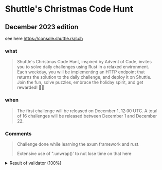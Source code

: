 # Shuttle's Christmas Code Hunt

## December 2023 edition

see here https://console.shuttle.rs/cch

### what

> Shuttle's Christmas Code Hunt, inspired by Advent of Code, invites you to solve daily challenges using Rust in a
> relaxed environment. Each weekday, you will be implementing an HTTP endpoint that returns the solution to the daily
> challenge, and deploy it on Shuttle. Join the fun, solve puzzles, embrace the holiday spirit, and get rewarded! 🎄🚀

### when

> The first challenge will be released on December 1, 12:00 UTC. A total of 16 challenges will be released
> between December 1 and December 22.

### Comments

> Challenge done while learning the axum framework and rust.
>
> Extensive use of ".unwrap()' to not lose time on that here

<details>
  <summary>Result of validator (100%)</summary>
> dim@pop-os:~/RustroverProjects/shuttle-cch23$ cch23-validator --all


⋆｡°✩ ⋆⁺｡˚⋆˙‧₊✩₊‧˙⋆˚｡⁺⋆ ✩°｡⋆°✩ ⋆⁺｡˚⋆˙‧₊✩₊‧˙⋆˚｡⁺⋆ ✩°｡⋆
.・゜゜・・゜゜・． .・゜゜・・゜゜・．
｡･ﾟﾟ･ SHUTTLE CCH23 VALIDATOR ･ﾟﾟ･｡
.・゜゜・・゜゜・． .・゜゜・・゜゜・．
⋆｡°✩ ⋆⁺｡˚⋆˙‧₊✩₊‧˙⋆˚｡⁺⋆ ✩°｡⋆°✩ ⋆⁺｡˚⋆˙‧₊✩₊‧˙⋆˚｡⁺⋆ ✩°｡⋆

Validating Challenge -1...

Task 1: completed 🎉
Core tasks completed ✅
Task 2: completed 🎉

Validating Challenge 1...

Task 1: completed 🎉
Core tasks completed ✅
Task 2: completed 🎉
Bonus points: 100 ✨

Validating Challenge 4...

Task 1: completed 🎉
Core tasks completed ✅
Task 2: completed 🎉
Bonus points: 150 ✨

Validating Challenge 5...

Task 1: completed 🎉
Core tasks completed ✅
Task 2: completed 🎉
Bonus points: 150 ✨

Validating Challenge 6...

Task 1: completed 🎉
Core tasks completed ✅
Task 2: completed 🎉
Bonus points: 200 ✨

Validating Challenge 7...

Task 1: completed 🎉
Core tasks completed ✅
Task 2: completed 🎉
Bonus points: 120 ✨
Task 3: completed 🎉
Bonus points: 100 ✨

Validating Challenge 8...

Task 1: completed 🎉
Core tasks completed ✅
Task 2: completed 🎉
Bonus points: 160 ✨

Validating Challenge 11...

Task 1: completed 🎉
Core tasks completed ✅
Task 2: completed 🎉
Bonus points: 200 ✨

Validating Challenge 12...

Task 1: completed 🎉
Core tasks completed ✅
Task 2: completed 🎉
Bonus points: 100 ✨
Task 3: completed 🎉
Bonus points: 200 ✨

Validating Challenge 13...

Task 1: completed 🎉
Task 2: completed 🎉
Core tasks completed ✅
Task 3: completed 🎉
Bonus points: 100 ✨

Validating Challenge 14...

Task 1: completed 🎉
Core tasks completed ✅
Task 2: completed 🎉
Bonus points: 100 ✨

Validating Challenge 15...

Task 1: completed 🎉
Core tasks completed ✅
Task 2: completed 🎉
Bonus points: 400 ✨

Validating Challenge 18...

Task 1: completed 🎉
Core tasks completed ✅
Task 2: completed 🎉
Bonus points: 600 ✨

Validating Challenge 19...

Task 1: completed 🎉
Core tasks completed ✅
Task 2: completed 🎉
Bonus points: 500 ✨

Validating Challenge 20...

Task 1: completed 🎉
Core tasks completed ✅
Task 2: completed 🎉
Bonus points: 350 ✨

Validating Challenge 21...

Task 1: completed 🎉
Core tasks completed ✅
Task 2: completed 🎉
Bonus points: 300 ✨

Validating Challenge 22...

Task 1: completed 🎉
Core tasks completed ✅
Task 2: completed 🎉
Bonus points: 600 ✨

Completed 17 challenges and gathered a total of 4430 bonus points.
</details>
